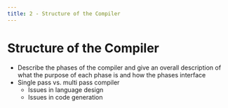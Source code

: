 ```yaml
---
title: 2 - Structure of the Compiler
---
```


# Structure of the Compiler

* Describe the phases of the compiler and give an overall description of what the purpose of each phase is and how the phases interface
* Single pass vs. multi pass compiler
    * Issues in language design
    * Issues in code generation